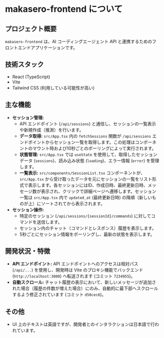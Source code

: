 # makasero-frontend について

## プロジェクト概要

`makasero-frontend` は、AI コーディングエージェント API と連携するためのフロントエンドアプリケーションです。

## 技術スタック

- React (TypeScript)
- Vite
- Tailwind CSS (利用している可能性が高い)

## 主な機能

- **セッション管理:**
    - API エンドポイント (`/api/sessions`) と通信し、セッションの一覧表示や新規作成（推測）を行います。
    - **データ取得:** `src/App.tsx` 内の `fetchSessions` 関数が `/api/sessions` エンドポイントからセッション一覧を取得します。この処理はコンポーネントのマウント時および10秒ごとのポーリングによって実行されます。
    - **状態管理:** `src/App.tsx` では `useState` を使用して、取得したセッションデータ (`sessions`)、読み込み状態 (`loading`)、エラー情報 (`error`) を管理します。
    - **一覧表示:** `src/components/SessionList.tsx` コンポーネントが、`src/App.tsx` から受け取ったデータを元にセッションの一覧をリスト形式で表示します。各セッションにはID、作成日時、最終更新日時、メッセージ数が表示され、クリックで詳細ページへ遷移します。セッション一覧は `src/App.tsx` 内で `updated_at` (最終更新日時) の降順（新しいものが上）にソートされてから表示されます。
- **セッション操作:**
    - 特定のセッション (`/api/sessions/{sessionId}/commands`) に対してコマンドを送信します。
    - セッション内のチャット（コマンドとレスポンス）履歴を表示します。
    - 5秒ごとにセッション情報をポーリングし、最新の状態を表示します。

## 開発状況・特徴

- **API エンドポイント:** API エンドポイントへのアクセスは相対パス (`/api/...`) を使用し、開発時は Vite のプロキシ機能でバックエンド (`http://localhost:3000`) へ転送されます (コミット `7234955`)。
- **自動スクロール:** チャット履歴の表示において、新しいメッセージが追加された場合（履歴の件数が増えた場合）にのみ、自動的に最下部へスクロールするよう修正されています (コミット `d50cec6`)。

## その他

- UI 上のテキストは英語ですが、開発者とのインタラクションは日本語で行われています。 